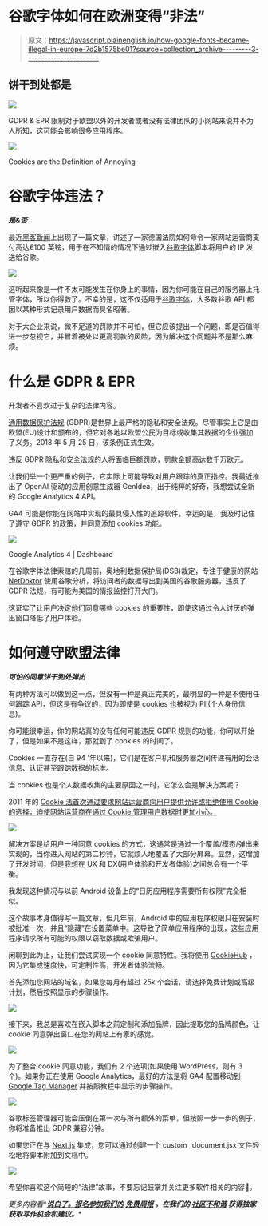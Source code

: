 # 谷歌字体如何在欧洲变得“非法”

> 原文：<https://javascript.plainenglish.io/how-google-fonts-became-illegal-in-europe-7d2b1575be01?source=collection_archive---------3----------------------->

## 饼干到处都是

![](img/a8cd380298452d6629f1cffe27c3de04.png)

GDPR & EPR 限制对于欧盟以外的开发者或者没有法律团队的小网站来说并不为人所知，这可能会影响很多应用程序。

![](img/17f657c8b7b1360f8e6112bfbcbf4879.png)

Cookies are the Definition of Annoying

# 谷歌字体违法？

***是&否***

最近[黑客新闻](https://thehackernews.com/2022/01/german-court-rules-websites-embedding.html?fbclid=IwAR3toxj3Ipm9c4NaSf46iU2bvqeeiC9Aiw2R5-8sBW9WpnA50Lg5cuUWfeM)上出现了一篇文章，讲述了一家德国法院如何命令一家网站运营商支付高达€100 英镑，用于在不知情的情况下通过嵌入[谷歌字体](https://fonts.google.com/)脚本将用户的 IP 发送给谷歌。

![](img/2aa517c2e053368ffb070b23dc04e51d.png)

这听起来像是一件不太可能发生在你身上的事情，因为你可能在自己的服务器上托管字体，所以你得救了。不幸的是，这不仅适用于[谷歌字体](https://fonts.google.com/)，大多数谷歌 API 都因以某种形式记录用户数据而臭名昭著。

对于大企业来说，微不足道的罚款并不可怕，但它应该提出一个问题，即是否值得进一步忽视它，并冒着被处以更高罚款的风险，因为解决这个问题并不是那么麻烦。

# 什么是 GDPR & EPR

开发者不喜欢过于复杂的法律内容。

[通用数据保护法规](https://gdpr.eu/what-is-gdpr/) (GDPR)是世界上最严格的隐私和安全法规。尽管事实上它是由欧盟(EU)设计和颁布的，但它对各地以欧盟公民为目标或收集其数据的企业强加了义务。2018 年 5 月 25 日，该条例正式生效。

违反 GDPR 隐私和安全法规的人将面临巨额罚款，罚款金额高达数千万欧元。

让我们举一个更严重的例子，它实际上可能导致对用户跟踪的真正指控。我最近推出了 OpenAI 驱动的应用创意生成器 GenIdea，出于纯粹的好奇，我想尝试全新的 Google Analytics 4 API。

GA4 可能是你能在网站中实现的最具侵入性的追踪软件，幸运的是，我及时记住了遵守 GDPR 的政策，并同意添加 cookies 功能。

![](img/466c9acaa941d913916c2cb87f8e19c0.png)

Google Analytics 4 | Dashboard

在谷歌字体法律索赔的几周前，奥地利数据保护局(DSB)裁定，专注于健康的网站 [NetDoktor](https://www.netdoktor.de/) 使用谷歌分析，将访问者的数据导出到美国的谷歌服务器，违反了 GDPR 法规，有可能为美国的情报监控打开大门。

这证实了让用户决定他们同意哪些 cookies 的重要性，即使这通过令人讨厌的弹出窗口降低了用户体验。

# 如何遵守欧盟法律

***可怕的同意饼干到处弹出***

有两种方法可以做到这一点，但没有一种是真正完美的，最明显的一种是不使用任何跟踪 API，但这是有争议的，因为即使是 cookies 也被视为 PII(个人身份信息)。

你可能很幸运，你的网站真的没有任何可能违反 GDPR 规则的功能，你可以开始了，但是如果不是这样，那就到了 cookies 的时间了。

Cookies 一直存在(自 94 '年以来)，它们是在客户机和服务器之间传递有用的会话信息、认证甚至跟踪数据的标准。

当 cookies 也是个人数据收集的主要原因之一时，它怎么会是解决方案呢？

2011 年的 [Cookie 法首次通过要求网站运营商向用户提供允许或拒绝使用 Cookie 的选择，迫使网站运营商在通过 Cookie 管理用户数据时更加小心。](https://www.cookielaw.org/the-cookie-law/)

![](img/5ae5c9f7f1785e8f439e444f9302df6d.png)

解决方案是给用户一种同意 cookies 的方式，这通常是通过一个覆盖/模态/弹出来实现的，当你进入网站的第二秒钟，它就烦人地覆盖了大部分屏幕。显然，这增加了开发时间，但是我想在 UX 和 DX(用户体验和开发者体验)之间总会有一个平衡。

我发现这种情况与以前 Android 设备上的“日历应用程序需要所有权限”完全相似。

这个故事本身值得写一篇文章，但几年前，Android 中的应用程序权限只在安装时被批准一次，并且“隐藏”在设置菜单中。这导致了简单应用程序的出现，这些应用程序请求所有可能的权限以窃取数据或欺骗用户。

闲聊到此为止，让我们尝试实现一个 cookie 同意特性。我将使用 [CookieHub](https://www.cookiehub.com/) ，因为它集成速度快，可定制性高，开发者体验流畅。

首先添加您网站的域名，如果您每月有超过 25k 个会话，请选择免费计划或高级计划，然后按照显示的步骤操作。

![](img/85c58a2e65d52c082a7592b83a705949.png)

接下来，我总是喜欢在嵌入脚本之前定制和添加品牌，因此提取您的品牌颜色，让 cookie 同意弹出窗口在您的网站上有家的感觉。

![](img/68a260710d838ba9cb5e8b0b3bf493c5.png)

为了整合 cookie 同意功能，我们有 2 个选项(如果使用 WordPress，则有 3 个)。如果你正在使用 Google Analytics，最好的方法是将 GA4 配置移动到 [Google Tag Manager](https://tagmanager.google.com/) 并按照教程中显示的步骤操作。

![](img/1fb6315435f7e0bf13c9dceb66db4798.png)

谷歌标签管理器可能会压倒在第一次与所有额外的菜单，但按照一步一步的例子，你将准备推出 GDPR 兼容分钟。

如果您正在与 [Next.js](https://nextjs.org/) 集成，您可以通过创建一个 custom _document.jsx 文件轻松地将脚本附加到文档中。

![](img/a281a3f479efe1b1afbb133e8abcc1ac.png)

希望你喜欢这个简短的“法律”故事，不要忘记鼓掌并关注更多软件相关的内容🚀。

*更多内容看**[***说白了。报名参加我们的***](http://plainenglish.io/) **[***免费周报***](http://newsletter.plainenglish.io/) *。在我们的* [***社区不和谐***](https://discord.gg/GtDtUAvyhW) *获得独家获取写作机会和建议。****